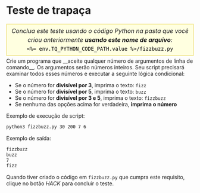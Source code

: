 # Teste de trapaça

<style>
.py-script-info {
  font-size: 16px;
  text-align: center;
  background-color: #FFFFE0;
  border: 2px solid #F0E68C;
  padding: 5px;
  line-height: 1.5em;
  margin: 5px 0;
  font-style: italic;
}

.py-script-info span {
  font-style: normal;
  color: #000;
}
</style>
<div class="py-script-info">
  Conclua este teste usando o código Python na pasta que você criou anteriormente <b>usando este nome de arquivo</b>:
  <br/>
  <code><span><%= env.TQ_PYTHON_CODE_PATH.value %>/fizzbuzz.py</span></code>
</div>
Crie um programa que __aceite qualquer número de argumentos de linha de comando__. Os argumentos serão números inteiros. Seu script precisará examinar todos esses números e executar a seguinte lógica condicional:

* Se o número for __divisível por 3__, imprima o texto: `fizz`
* Se o número for __divisível por 5__, imprima o texto: `buzz`
* Se o número for __divisível por 3 e 5__, imprima o texto: `fizzbuzz`
* Se nenhuma das opções acima for verdadeira, __imprima o número__

Exemplo de execução de script:

```bash
python3 fizzbuzz.py 30 200 7 6
```

Exemplo de saída:

```bash
fizzbuzz
buzz
7
fizz
```

Quando tiver criado o código em `fizzbuzz.py` que cumpra este requisito, clique no botão *HACK* para concluir o teste.